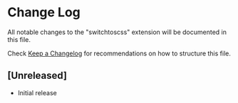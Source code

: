 # Change Log

All notable changes to the "switchtoscss" extension will be documented in this file.

Check [Keep a Changelog](http://keepachangelog.com/) for recommendations on how to structure this file.

## [Unreleased]

- Initial release